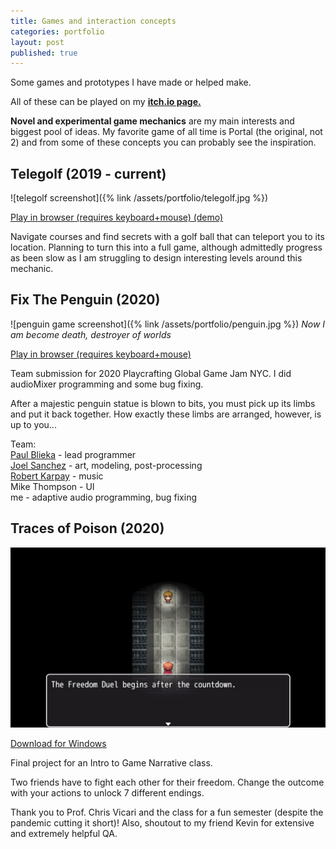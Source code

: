 ```yaml
---
title: Games and interaction concepts
categories: portfolio
layout: post
published: true
---
```


Some games and prototypes I have made or helped make. 

All of these can be played on my [**itch.io page.**](https://idkwhojamesis.itch.io/)

**Novel and experimental game mechanics** are my main interests and biggest pool of ideas. My favorite game of all time is Portal (the original, not 2) and from some of these concepts you can probably see the inspiration.

## Telegolf (2019 - current)

![telegolf screenshot]({% link /assets/portfolio/telegolf.jpg %})

[Play in browser (requires keyboard+mouse) (demo)](https://idkwhojamesis.itch.io/telegolf)  

Navigate courses and find secrets with a golf ball that can teleport you to its location. Planning to turn this into a full game, although admittedly progress as been slow as I am struggling to design interesting levels around this mechanic.

## Fix The Penguin (2020)

![penguin game screenshot]({% link /assets/portfolio/penguin.jpg %})
*Now I am become death, destroyer of worlds*

[Play in browser (requires keyboard+mouse)](https://idkwhojamesis.itch.io/fix-the-penguin-gamejam)

Team submission for 2020 Playcrafting Global Game Jam NYC. I did audioMixer programming and some bug fixing. 

After a majestic penguin statue is blown to bits, you must pick up its limbs and put it back together. How exactly these limbs are arranged, however, is up to you...

Team:  
[Paul Blieka](https://degugames.itch.io/) - lead programmer  
[Joel Sanchez](https://www.artstation.com/joel0827) - art, modeling, post-processing  
[Robert Karpay](https://www.robertkarpay.com) - music  
Mike Thompson - UI  
me - adaptive audio programming, bug fixing  

## Traces of Poison (2020)

![Traces of Poison screenshot](/assets/portfolio/poison.jpg)

[Download for Windows](https://idkwhojamesis.itch.io/traces-of-poison)

Final project for an Intro to Game Narrative class.

Two friends have to fight each other for their freedom. Change the outcome with your actions to unlock 7 different endings.

Thank you to Prof. Chris Vicari and the class for a fun semester (despite the pandemic cutting it short)! Also, shoutout to my friend Kevin for extensive and extremely helpful QA. 
